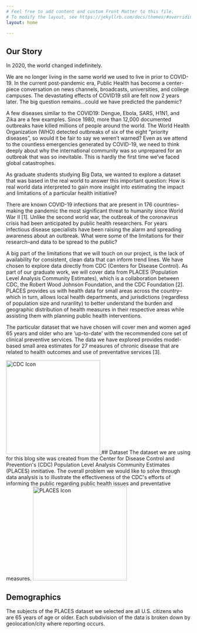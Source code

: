 ```yaml
---
# Feel free to add content and custom Front Matter to this file.
# To modify the layout, see https://jekyllrb.com/docs/themes/#overriding-theme-defaults
layout: home

---
```

## Our Story
In 2020, the world changed indefinitely. 

We are no longer living in the same world we used to live in prior to COVID-19. In the current post-pandemic era, Public Health has become a center-piece conversation on news channels, broadcasts, universities, and college campuses. The devastating effects of COVID19 still are felt now 2 years later. The big question remains…could we have predicted the pandemic?  

A few diseases similar to the COVID19: Dengue, Ebola, SARS, H1N1, and Zika are a few examples. Since 1980, more than 12,000 documented outbreaks have killed millions of people around the world. The World Health Organization (WHO) detected outbreaks of six of the eight “priority diseases”, so would it be fair to say we weren’t warned? Even as we attend to the countless emergencies generated by COVID-19, we need to think deeply about why the international community was so unprepared for an outbreak that was so inevitable. This is hardly the first time we’ve faced global catastrophes.  

As graduate students studying Big Data, we wanted to explore a dataset that was based in the real world to answer this important question: How is real world data interpreted to gain more insight into estimating the impact and limitations of a particular health initiative?   

There are known COVID-19 infections that are present in 176 countries–making the pandemic the most significant threat to humanity since World War II [1]. Unlike the second world war, the outbreak of the coronavirus crisis had been anticipated by public health researchers. For years infectious disease specialists have been raising the alarm and spreading awareness about an outbreak. What were some of the limitations for their research–and data to be spread to the public?  

A big part of the limitations that we will touch on our project, is the lack of availability for consistent, clean data that can inform trend lines. We have chosen to explore data directly from CDC (Centers for Disease Control). As part of our graduate work, we will cover data from PLACES (Population Level Analysis Community Estimates), which is a collaboration between CDC, the Robert Wood Johnson Foundation, and the CDC Foundation [2]. PLACES provides us with health data for small areas across the country–which in turn, allows local health departments, and jurisdictions (regardless of population size and rurarility) to better understand the burden and geographic distribution of health measures in their respective areas while assisting them with planning public health interventions.  

The particular dataset that we have chosen will cover men and women aged 65 years and older who are ‘up-to-date’ with the recommended core set of clinical preventive services. The data we have explored provides model-based small area estimates for 27 measures of chronic disease that are related to health outcomes and use of preventative services [3].  

<a href="https://www.cdc.gov"> 
    <img src="https://news.delta.com/sites/default/files/styles/crop_freeform/public/2020-03/cdc-logo.png?itok=ym4usQYY" alt="CDC Icon" style="width:256px;height:256px">
</a>
## Dataset
The dataset we are using for this blog site was created from the Center for Disease Control and Prevention's (CDC) Population Level Analysis Community Estimates (PLACES) innitiative. The overall problem we would like to solve through data analysis is to illustrate the effectiveness of the CDC's efforts of informing the public regarding public health issues and preventative measures.

<a href="https://www.cdc.gov/places/">
    <img src="https://www.cdc.gov/places/about/images/PLACES-logo-full-color.jpg?_=04735" alt="PLACES Icon" style="width:256px;height:256px">
</a>

## Demographics
The subjects of the PLACES dataset we selected are all U.S. citizens who are 65 years of age or older. Each subdivision of the data is broken down by geolocation/city where reporting occurs.
